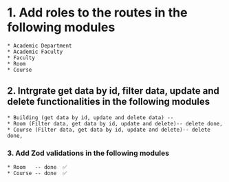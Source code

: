 # 1. Add roles to the routes in the following modules

    * Academic Department
    * Academic Faculty
    * Faculty
    * Room
    * Course

## 2. Intrgrate get data by id, filter data, update and delete functionalities in the following modules

    * Building (get data by id, update and delete data) -- 
    * Room (Filter data, get data by id, update and delete)-- delete done,
    * Course (Filter data, get data by id, update and delete)-- delete done,

### 3. Add Zod validations in the following modules

    * Room   -- done  ✅
    * Course -- done  ✅
